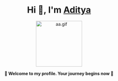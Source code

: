 <h1 align="center">Hi 👋, I'm <a href="https://bento.me/adityasinh" target="_blank">Aditya</a></h1>

<p align="center">
  <img src="https://github.com/user-attachments/assets/62e7112a-2522-475f-a4fb-9000ead0ea5e" alt="aa.gif" width="150" />
</p>

<b><p align="center">🌟 Welcome to my profile. Your journey begins now 🌟</p></b>

